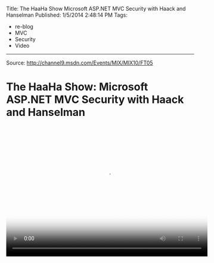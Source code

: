 Title: The HaaHa Show Microsoft ASP.NET MVC Security with Haack and Hanselman
Published: 1/5/2014 2:48:14 PM
Tags:
- re-blog
- MVC
- Security
- Video
---
Source: http://channel9.msdn.com/Events/MIX/MIX10/FT05
<h1>The HaaHa Show: Microsoft ASP.NET MVC Security with Haack and&nbsp;Hanselman</h1>
<p><video width="540" height="350" poster="http://ecn.channel9.msdn.com/o9/mix/10/thumb/FT05.jpg" controls="controls"><source src="http://ecn.channel9.msdn.com/o9/mix/10/mp4/FT05.mp4" type="video/mp4" /></video></p>

